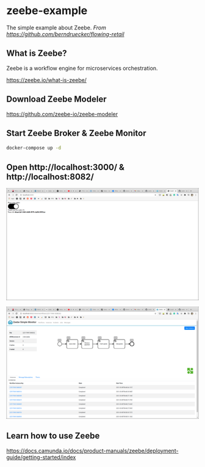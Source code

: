 # zeebe-example

The simple example about Zeebe.
*From https://github.com/berndruecker/flowing-retail*

## What is Zeebe?

Zeebe is a workflow engine for microservices orchestration.

https://zeebe.io/what-is-zeebe/

## Download Zeebe Modeler

https://github.com/zeebe-io/zeebe-modeler

## Start Zeebe Broker & Zeebe Monitor

```sh
docker-compose up -d
```

## Open http://localhost:3000/ & http://localhost:8082/

![1](./images/1.png)

![2](./images/2.png)

## Learn how to use Zeebe

https://docs.camunda.io/docs/product-manuals/zeebe/deployment-guide/getting-started/index
